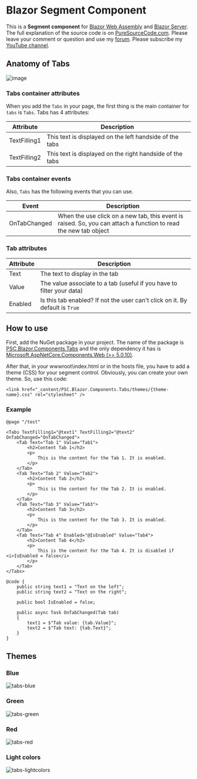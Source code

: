 # Blazor Segment Component
This is a **Segment component** for [Blazor Web Assembly](https://www.puresourcecode.com/tag/blazor-webassembly/) and [Blazor Server](https://www.puresourcecode.com/tag/blazor-server/). The full explanation of the source code is on [PureSourceCode.com](https://www.puresourcecode.com/dotnet/blazor/segment-control-for-blazor/). Please leave your comment or question and use my [forum](https://www.puresourcecode.com/forum/). Please subscribe my [YouTube channel](https://www.youtube.com/channel/UC2jeteqpm3sUDqQpKGqpCLg?sub_confirmation=1).

## Anatomy of Tabs
![image](https://user-images.githubusercontent.com/9497415/137930261-13e42ca2-e2d2-49f9-a86a-c2bcf21972ba.png)

### Tabs container attributes
When you add the `Tabs` in your page, the first thing is the main container for `tabs` is `Tabs`. Tabs has 4 attributes:

| Attribute                   | Description                                                |
|-----------------------------|------------------------------------------------------------|
| TextFilling1                | This text is displayed on the left handside of the tabs    |
| TextFilling2                | This text is displayed on the right handside of the tabs   |

### Tabs container events
Also, `Tabs` has the following events that you can use.

| Event                       | Description                                                |
|-----------------------------|------------------------------------------------------------|
| OnTabChanged                | When the use click on a new tab, this event is raised. So, you can attach a function to read the new tab object |

### Tab attributes
| Attribute                   | Description                                                |
|-----------------------------|------------------------------------------------------------|
| Text                        | The text to display in the tab                             |
| Value                       | The value associate to a tab (useful if you have to filter your data) |
| Enabled                     | Is this tab enabled? If not the user can't click on it. By default is `True` |

## How to use
First, add the NuGet package in your project. The name of the package is [PSC.Blazor.Components.Tabs](https://www.nuget.org/packages/PSC.Blazor.Components.Tabs/) and the only dependency it has is [Microsoft.AspNetCore.Components.Web (>= 5.0.10)](https://www.nuget.org/packages/Microsoft.AspNetCore.Components.Web/).

After that, in your wwwroot\index.html or in the hosts file, you have to add a theme (CSS) for your segment control. Obviously, you can create your own theme. So, use this code:

```
<link href="_content/PSC.Blazor.Components.Tabs/themes/{theme-name}.css" rel="stylesheet" />
```

### Example

```
@page "/test"

<Tabs TextFilling1="@text1" TextFilling2="@text2" OnTabChanged="OnTabChanged">
    <Tab Text="Tab 1" Value="Tab1">
        <h2>Content Tab 1</h2>
        <p>
            This is the content for the Tab 1. It is enabled.
        </p>
    </Tab>
    <Tab Text="Tab 2" Value="Tab2">
        <h2>Content Tab 2</h2>
        <p>
            This is the content for the Tab 2. It is enabled.
        </p>
    </Tab>
    <Tab Text="Tab 3" Value="Tab3">
        <h2>Content Tab 3</h2>
        <p>
            This is the content for the Tab 3. It is enabled.
        </p>
    </Tab>
    <Tab Text="Tab 4" Enabled="@IsEnabled" Value="Tab4">
        <h2>Content Tab 4</h2>
        <p>
            This is the content for the Tab 4. It is disabled if <i>IsEnabled = false</i>
        </p>
    </Tab>
</Tabs>

@code {
    public string text1 = "Text on the left";
    public string text2 = "Text on the right";

    public bool IsEnabled = false;

    public async Task OnTabChanged(Tab tab)
    {
        text1 = $"Tab value: {tab.Value}";
        text2 = $"Tab text: {tab.Text}";
    }
}
```

## Themes

### Blue
![tabs-blue](https://user-images.githubusercontent.com/9497415/137933873-1ea476b7-0adf-4ecd-813d-275c4cd56148.gif)

### Green
![tabs-green](https://user-images.githubusercontent.com/9497415/137933875-a1084d13-0bde-4d6a-ab8e-764feb21612b.gif)

### Red
![tabs-red](https://user-images.githubusercontent.com/9497415/137933878-6e3b8589-56a8-42b7-baa8-d392a8135b80.gif)

### Light colors
![tabs-lightcolors](https://user-images.githubusercontent.com/9497415/137934232-8412ede3-b125-4a43-b4f1-3d9d26e578c8.gif)

